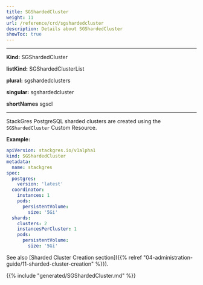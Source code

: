 ```yaml
---
title: SGShardedCluster
weight: 11
url: /reference/crd/sgshardedcluster
description: Details about SGShardedCluster
showToc: true
---
```


___

**Kind:** SGShardedCluster

**listKind:** SGShardedClusterList

**plural:** sgshardedclusters

**singular:** sgshardedcluster

**shortNames** sgscl
___

StackGres PostgreSQL sharded clusters are created using the `SGShardedCluster` Custom Resource.

**Example:**

```yaml
apiVersion: stackgres.io/v1alpha1
kind: SGShardedCluster
metadata:
  name: stackgres
spec:
  postgres:
    version: 'latest'
  coordinator:
    instances: 1
    pods:
      persistentVolume:
        size: '5Gi'
  shards:
    clusters: 2
    instancesPerCluster: 1
    pods:
      persistentVolume:
        size: '5Gi'
```

See also [Sharded Cluster Creation section]({{%  relref "04-administration-guide/11-sharded-cluster-creation" %}}).

{{% include "generated/SGShardedCluster.md" %}}

